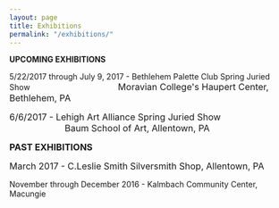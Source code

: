 ```yaml
---
layout: page
title: Exhibitions
permalink: "/exhibitions/"
---
```



**UPCOMING EXHIBITIONS**

5/22/2017 through July 9, 2017 - Bethlehem Palette Club Spring Juried Show                                        <span style="font-size: 1rem;">Moravian College's Haupert Center, Bethlehem, PA</span>

<span style="font-size: 1rem;">6/6/2017 - Lehigh Art Alliance Spring Juried Show &nbsp; &nbsp; &nbsp; &nbsp; &nbsp; &nbsp; &nbsp; &nbsp; &nbsp; &nbsp; &nbsp; &nbsp; &nbsp; &nbsp; &nbsp; &nbsp; &nbsp; &nbsp; &nbsp; &nbsp; &nbsp; &nbsp; &nbsp; &nbsp; Baum School of Art, Allentown, PA</span>

<span style="font-size: 1rem;"><b>PAST EXHIBITIONS</b></span>

<span style="font-size: 1rem;">March 2017 - C.Leslie Smith Silversmith Shop, Allentown, PA</span>

November through December 2016 - Kalmbach Community Center, Macungie